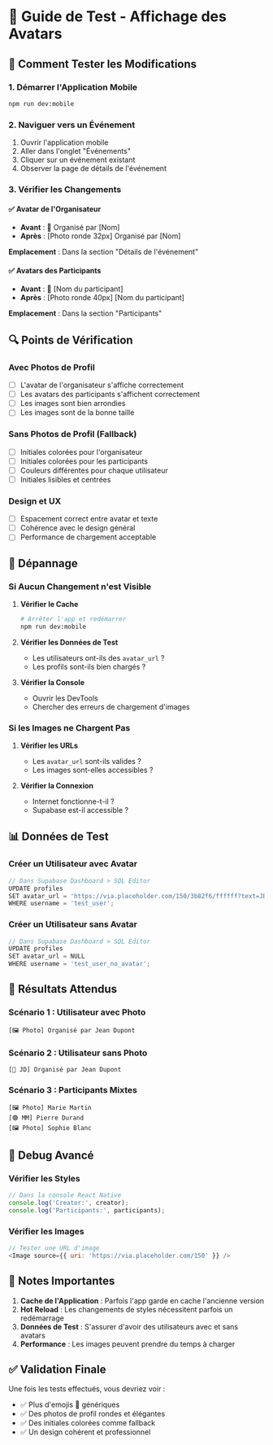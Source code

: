 # 🧪 Guide de Test - Affichage des Avatars

## 📱 Comment Tester les Modifications

### **1. Démarrer l'Application Mobile**
```bash
npm run dev:mobile
```

### **2. Naviguer vers un Événement**
1. Ouvrir l'application mobile
2. Aller dans l'onglet "Événements"
3. Cliquer sur un événement existant
4. Observer la page de détails de l'événement

### **3. Vérifier les Changements**

#### **✅ Avatar de l'Organisateur**
- **Avant** : 👤 Organisé par [Nom]
- **Après** : [Photo ronde 32px] Organisé par [Nom]

**Emplacement** : Dans la section "Détails de l'événement"

#### **✅ Avatars des Participants**
- **Avant** : 👤 [Nom du participant]
- **Après** : [Photo ronde 40px] [Nom du participant]

**Emplacement** : Dans la section "Participants"

## 🔍 Points de Vérification

### **Avec Photos de Profil**
- [ ] L'avatar de l'organisateur s'affiche correctement
- [ ] Les avatars des participants s'affichent correctement
- [ ] Les images sont bien arrondies
- [ ] Les images sont de la bonne taille

### **Sans Photos de Profil (Fallback)**
- [ ] Initiales colorées pour l'organisateur
- [ ] Initiales colorées pour les participants
- [ ] Couleurs différentes pour chaque utilisateur
- [ ] Initiales lisibles et centrées

### **Design et UX**
- [ ] Espacement correct entre avatar et texte
- [ ] Cohérence avec le design général
- [ ] Performance de chargement acceptable

## 🚨 Dépannage

### **Si Aucun Changement n'est Visible**

1. **Vérifier le Cache**
   ```bash
   # Arrêter l'app et redémarrer
   npm run dev:mobile
   ```

2. **Vérifier les Données de Test**
   - Les utilisateurs ont-ils des `avatar_url` ?
   - Les profils sont-ils bien chargés ?

3. **Vérifier la Console**
   - Ouvrir les DevTools
   - Chercher des erreurs de chargement d'images

### **Si les Images ne Chargent Pas**

1. **Vérifier les URLs**
   - Les `avatar_url` sont-ils valides ?
   - Les images sont-elles accessibles ?

2. **Vérifier la Connexion**
   - Internet fonctionne-t-il ?
   - Supabase est-il accessible ?

## 📊 Données de Test

### **Créer un Utilisateur avec Avatar**
```javascript
// Dans Supabase Dashboard > SQL Editor
UPDATE profiles 
SET avatar_url = 'https://via.placeholder.com/150/3b82f6/ffffff?text=JD'
WHERE username = 'test_user';
```

### **Créer un Utilisateur sans Avatar**
```javascript
// Dans Supabase Dashboard > SQL Editor
UPDATE profiles 
SET avatar_url = NULL
WHERE username = 'test_user_no_avatar';
```

## 🎯 Résultats Attendus

### **Scénario 1 : Utilisateur avec Photo**
```
[🖼️ Photo] Organisé par Jean Dupont
```

### **Scénario 2 : Utilisateur sans Photo**
```
[🔵 JD] Organisé par Jean Dupont
```

### **Scénario 3 : Participants Mixtes**
```
[🖼️ Photo] Marie Martin
[🟢 MM] Pierre Durand
[🖼️ Photo] Sophie Blanc
```

## 🔧 Debug Avancé

### **Vérifier les Styles**
```javascript
// Dans la console React Native
console.log('Creator:', creator);
console.log('Participants:', participants);
```

### **Vérifier les Images**
```javascript
// Tester une URL d'image
<Image source={{ uri: 'https://via.placeholder.com/150' }} />
```

## 📝 Notes Importantes

1. **Cache de l'Application** : Parfois l'app garde en cache l'ancienne version
2. **Hot Reload** : Les changements de styles nécessitent parfois un redémarrage
3. **Données de Test** : S'assurer d'avoir des utilisateurs avec et sans avatars
4. **Performance** : Les images peuvent prendre du temps à charger

## ✅ Validation Finale

Une fois les tests effectués, vous devriez voir :
- ✅ Plus d'emojis 👤 génériques
- ✅ Des photos de profil rondes et élégantes
- ✅ Des initiales colorées comme fallback
- ✅ Un design cohérent et professionnel
